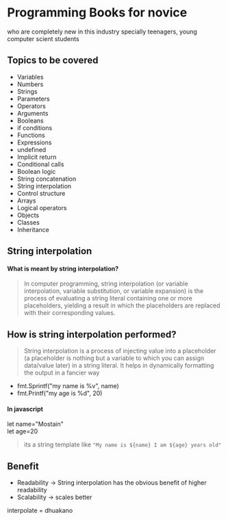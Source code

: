 # Programming Books for novice
who are completely new in this industry
specially teenagers, young computer scient students


## Topics to be covered
* Variables
* Numbers
* Strings
* Parameters
* Operators
* Arguments
* Booleans
* if conditions
* Functions
* Expressions
* undefined
* Implicit return
* Conditional calls
* Boolean logic
* String concatenation
* String interpolation
* Control structure
* Arrays
* Logical operators
* Objects
* Classes
* Inheritance

## String interpolation
#### What is meant by string interpolation?
> In computer programming, string interpolation (or variable interpolation, variable substitution, or variable expansion) is the process of evaluating a string literal containing one or more placeholders, yielding a result in which the placeholders are replaced with their corresponding values.


## How is string interpolation performed?
> String interpolation is a process of injecting value into a placeholder (a placeholder is nothing but a variable to which you can assign data/value later) in a string literal. It helps in dynamically formatting the output in a fancier way

* fmt.Sprintf("my name is %v", name)
* fmt.Printf("my age is %d", 20)

#### In javascript
let name="Mostain" \
let age=20 
> its a string template like `"My name is ${name} I am ${age} years old"`

## Benefit
* Readability -> String interpolation has the obvious benefit of higher readability
* Scalability -> scales better 

interpolate = dhuakano
